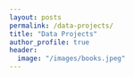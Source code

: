 ```yaml
---
layout: posts
permalink: /data-projects/
title: "Data Projects"
author_profile: true
header:
  image: "/images/books.jpeg"
---
```



